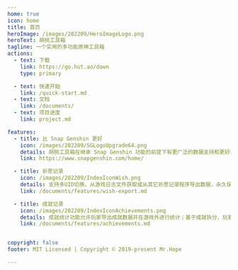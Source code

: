 ```yaml
---
home: true
icon: home
title: 首页
heroImage: /images/202209/HeroImageLogo.png
heroText: 胡桃工具箱
tagline: 一个实用的多功能原神工具箱
actions:
  - text: 下载
    link: https://go.hut.ao/down
    type: primary

  - text: 快速开始
    link: /quick-start.md
  - text: 文档
    link: /documents/
  - text: 项目进度
    link: project.md

features:
  - title: 比 Snap Genshin 更好
    icon: /images/202209/SGLogoUpgrade64.png
    details: 胡桃工具箱在继承 Snap Genshin 功能的前提下有更广泛的数据支持和更好的客户端性能表现
    link: https://www.snapgenshin.com/home/

  - title: 祈愿记录
    icon: /images/202209/IndexIconWish.png
    details: 支持多UID切换，从游戏日志文件获取或从其它祈愿记录程序导出数据，永久保留玩家的祈愿记录
    link: /documents/features/wish-export.md

  - title: 成就记录
    icon: /images/202209/IndexIconAchievements.png
    details: 成就统计功能允许玩家导出成就数据并在游戏外进行统计；基于成就拆分，玩家可以对隐藏成就的阶段性目标进行管理
    link: /documents/features/achievements.md


copyright: false
footer: MIT Licensed | Copyright © 2019-present Mr.Hope

---
```



